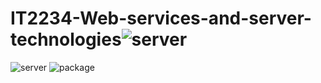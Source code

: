 # IT2234-Web-services-and-server-technologies![server](https://github.com/user-attachments/assets/596a59de-1234-445f-a529-d895f0a666e8)
![server](https://github.com/user-attachments/assets/2d806bfa-75cf-4e1d-8538-aa3b5430a7e4)
![package](https://github.com/user-attachments/assets/02dad906-b73a-4b3a-907e-bfbee3d1a109)
